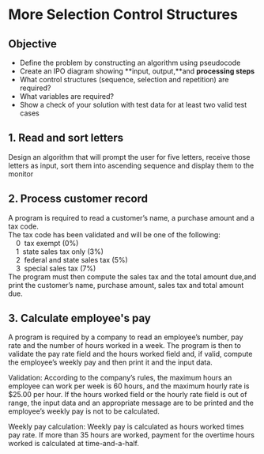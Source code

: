 # More Selection Control Structures

## Objective

* Define the problem by constructing an algorithm using pseudocode
* Create an IPO diagram showing **input, output,**and **processing steps**
* What control structures \(sequence, selection and repetition\) are required?
* What variables are required?
* Show a check of your solution with test data for at least two valid test cases

## 1. Read and sort letters

Design an algorithm that will prompt the user for five letters, receive those letters as input, sort them into ascending sequence and display them to the monitor

## 2. Process customer record

A program is required to read a customer’s name, a purchase amount and a tax code.   
The tax code has been validated and will be one of the following:  
    0  tax exempt \(0%\)  
    1  state sales tax only \(3%\)  
    2  federal and state sales tax \(5%\)  
    3  special sales tax \(7%\)  
The program must then compute the sales tax and the total amount due,and print the customer’s name, purchase amount, sales tax and total amount due.

## 3. Calculate employee's pay

A program is required by a company to read an employee’s number, pay rate and the number of hours worked in a week. The program is then to validate the pay rate field and the hours worked field and, if valid, compute the employee’s weekly pay and then print it and the input data.

Validation: According to the company’s rules, the maximum hours an employee can work per week is 60 hours, and the maximum hourly rate is $25.00 per hour. If the hours worked field or the hourly rate field is out of range, the input data and an appropriate message are to be printed and the employee’s weekly pay is not to be calculated.

Weekly pay calculation: Weekly pay is calculated as hours worked times pay rate. If more than 35 hours are worked, payment for the overtime hours worked is calculated at time-and-a-half.

